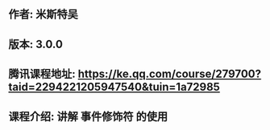 ## 作者: 米斯特吴

## 版本: 3.0.0

## 腾讯课程地址: https://ke.qq.com/course/279700?taid=2294221205947540&tuin=1a72985

## 课程介绍: 讲解 事件修饰符 的使用
